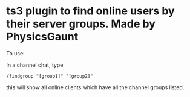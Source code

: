 # ts3 plugin to find online users by their server groups. Made by PhysicsGaunt

To use: 

In a channel chat, type

```
/findgroup "[group1]" "[group2]"
```

this will show all online clients which have all the channel groups listed.
